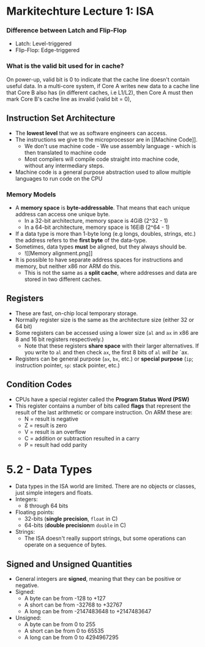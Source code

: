 # Markitechture Lecture 1: ISA

### Difference between Latch and Flip-Flop
- Latch: Level-triggered
- Flip-Flop: Edge-triggered

### What is the valid bit used for in cache?
On power-up, valid bit is 0 to indicate that the cache line doesn't contain useful data. In a multi-core system, if Core A writes new data to a cache line that Core B also has (in different caches, i.e L1/L2), then Core A must then mark Core B's cache line as invalid (valid bit = 0),

## Instruction Set Architecture
- The **lowest level** that we as software engineers can access.
- The instructions we give to the microprocessor are in [[Machine Code]].
	- We don't use machine code - We use assembly language - which is then translated to machine code
	- Most compilers will compile code straight into machine code, without any intermediary steps.
- Machine code is a general purpose abstraction used to allow multiple languages to run code on the CPU

### Memory Models
- A **memory space** is **byte-addressable**. That means that each unique address can access one unique byte.
	- In a 32-bit architecture, memory space is 4GiB (2^32 - 1)
	- In a 64-bit architecture, memory space is 16EiB (2^64 - 1)
- If a data type is more than 1-byte long (e.g longs, doubles, strings, etc.) the address refers to the **first byte** of the data-type.
- Sometimes, data types **must** be aligned, but they always should be.
	- ![[Memory alignment.png]]
- It is possible to have separate address spaces for instructions and memory, but neither x86 nor ARM do this.
	- This is not the same as a **split cache**, where addresses and data are stored in two different caches.

## Registers
- These are fast, on-chip local temporary storage.
- Normally register size is the same as the architecture size (either 32 or 64 bit)
- Some registers can be accessed using a lower size (``al`` and ``ax`` in x86 are 8 and 16 bit registers respectively.)
	- Note that these registers **share space** with their larger alternatives. If you write to ``al`` and then check ``ax``, the first 8 bits of ``al`` *will be* `ax.
- Registers can be general purpose (`ax`, `bx`, etc.) or **special purpose** (`ip`; instruction pointer, `sp`: stack pointer, etc.)

## Condition Codes
- CPUs have a special register called the **Program Status Word (PSW)**
- This register contains a number of bits called **flags** that represent the result of the last arithmetic or compare instruction. On ARM these are:
	- N = result is negative
	- Z = result is zero
	- V = result is an overflow
	- C = addition or subtraction resulted in a carry
	- P = result had odd parity

# 5.2 - Data Types

- Data types in the ISA world are limited. There are no objects or classes, just simple integers and floats.
- Integers:
	- 8 through 64 bits
- Floating points:
	- 32-bits (**single precision**, `float` in C)
	- 64-bits (**double precision**m `double` in C)
- Strings:
	- The ISA doesn't really support strings, but some operations can operate on a sequence of bytes.

## Signed and Unsigned Quantities
- General integers are **signed**, meaning that they can be positive or negative.
- Signed:
	- A byte can be from -128 to +127
	- A short can be from -32768 to +32767
	- A long can be from -2147483648 to +2147483647
- Unsigned:
	- A byte can be from 0 to 255
	- A short can be from 0 to 65535
	- A long can be from 0 to 4294967295